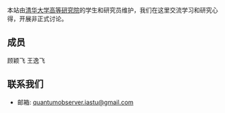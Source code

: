 本站由[清华大学高等研究院](https://www.ias.tsinghua.edu.cn/)的学生和研究员维护，我们在这里交流学习和研究心得，开展非正式讨论。

## 成员

顾颖飞
王逸飞

## 联系我们

- 邮箱: [quantumobserver.iastu@gmail.com](mailto:quantumobserver.iastu@gmail.com)
